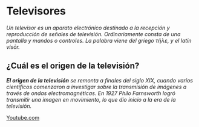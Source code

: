# Televisores

*Un televisor es un aparato electrónico destinado a la recepción y reproducción de señales de televisión.​ Ordinariamente consta de una pantalla y mandos o controles. La palabra viene del griego τῆλε, y el latín visōr.*

## ¿Cuál es el origen de la televisión?
*__El origen de la televisión__ se remonta a finales del siglo XIX, cuando varios científicos comenzaron a investigar sobre la transmisión de imágenes a través de ondas electromagnéticas. En 1927 Philo Farnsworth logró transmitir una imagen en movimiento, lo que dio inicio a la era de la televisión.*

[Youtube.com](https://youtu.be/tBDfG0UA6M0)